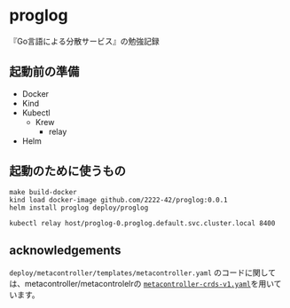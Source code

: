 # proglog

『Go言語による分散サービス』の勉強記録

## 起動前の準備

- Docker
- Kind
- Kubectl
    - Krew
        - relay
- Helm

## 起動のために使うもの

```
make build-docker
kind load docker-image github.com/2222-42/proglog:0.0.1
helm install proglog deploy/proglog
```

```
kubectl relay host/proglog-0.proglog.default.svc.cluster.local 8400
```


## acknowledgements

`deploy/metacontroller/templates/metacontroller.yaml` のコードに関しては、metacontroller/metacontrolelrの [`metacontroller-crds-v1.yaml`](https://github.com/metacontroller/metacontroller/blob/master/manifests/production/metacontroller-crds-v1.yaml)を用いています。
